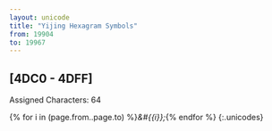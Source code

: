 ```yaml
---
layout: unicode
title: "Yijing Hexagram Symbols"
from: 19904
to: 19967
---
```


## 	[4DC0 - 4DFF]

Assigned Characters: 64

{% for i in (page.from..page.to) %}<i>&#{{i}};</i>{% endfor %}
{:.unicodes}
